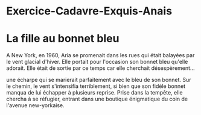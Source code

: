 # Exercice-Cadavre-Exquis-Anais

# La fille au bonnet bleu

A New York, en 1960, Aria se promenait dans les rues qui était balayées par le vent glacial d'hiver. Elle portait pour l'occasion son bonnet bleu qu'elle adorait. Elle était de sortie par ce temps car elle cherchait désespèrement...

une écharpe qui se marierait parfaitement avec le bleu de son bonnet. Sur le chemin, le vent s'intensifia terriblement, si bien que son fidèle bonnet manqua de lui échapper à plusieurs reprise. Prise dans la tempête, elle chercha à se réfugier, entrant dans une boutique énigmatique du coin de l'avenue new-yorkaise.
